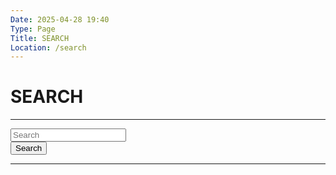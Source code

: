 ```yaml
---
Date: 2025-04-28 19:40
Type: Page
Title: SEARCH
Location: /search
---
```


# SEARCH

---

<form class="search" action="?" method="get">
<input placeholder="Search" type="text" name="search">
<div class="submit">
<button type="submit">Search</button></div>
</form>

































---